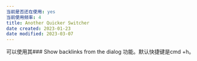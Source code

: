 ```yaml
---
当前是否还在使用: yes
当前使用频率: 4
title: Another Quicker Switcher
date created: 2023-01-23
date modified: 2023-03-07
---
```


可以使用其### Show backlinks from the dialog 功能。默认快捷键是cmd +h。
